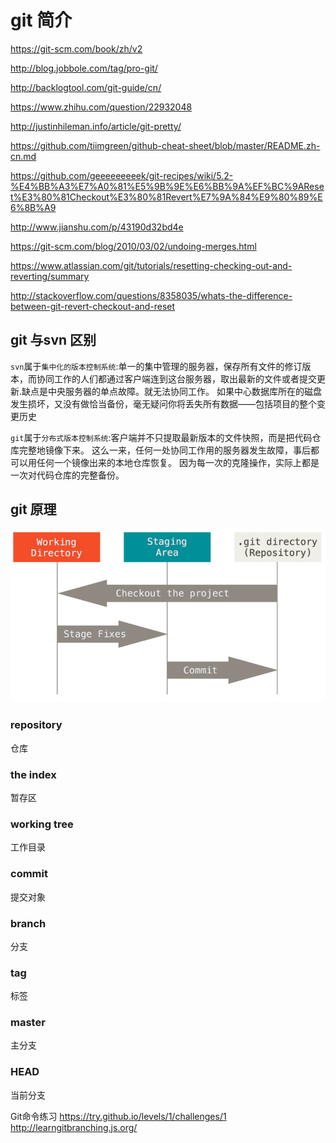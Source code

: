 git 简介
==============

https://git-scm.com/book/zh/v2

http://blog.jobbole.com/tag/pro-git/

http://backlogtool.com/git-guide/cn/

https://www.zhihu.com/question/22932048

http://justinhileman.info/article/git-pretty/

https://github.com/tiimgreen/github-cheat-sheet/blob/master/README.zh-cn.md

https://github.com/geeeeeeeeek/git-recipes/wiki/5.2-%E4%BB%A3%E7%A0%81%E5%9B%9E%E6%BB%9A%EF%BC%9AReset%E3%80%81Checkout%E3%80%81Revert%E7%9A%84%E9%80%89%E6%8B%A9

http://www.jianshu.com/p/43190d32bd4e

https://git-scm.com/blog/2010/03/02/undoing-merges.html


https://www.atlassian.com/git/tutorials/resetting-checking-out-and-reverting/summary

http://stackoverflow.com/questions/8358035/whats-the-difference-between-git-revert-checkout-and-reset

## git 与svn 区别
`svn`属于`集中化的版本控制系统`:单一的集中管理的服务器，保存所有文件的修订版本，而协同工作的人们都通过客户端连到这台服务器，取出最新的文件或者提交更新.缺点是中央服务器的单点故障。就无法协同工作。 如果中心数据库所在的磁盘发生损坏，又没有做恰当备份，毫无疑问你将丢失所有数据——包括项目的整个变更历史

`git`属于`分布式版本控制系统`:客户端并不只提取最新版本的文件快照，而是把代码仓库完整地镜像下来。 这么一来，任何一处协同工作用的服务器发生故障，事后都可以用任何一个镜像出来的本地仓库恢复。 因为每一次的克隆操作，实际上都是一次对代码仓库的完整备份。

## git 原理
![area](/_static/areas.png)

### repository
仓库
### the index
暂存区
### working tree
工作目录
### commit
提交对象
### branch
分支
### tag
标签
### master
主分支
### HEAD
当前分支


Git命令练习
https://try.github.io/levels/1/challenges/1
http://learngitbranching.js.org/